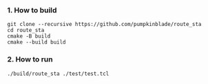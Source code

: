 ### 1. How to build
```shell
git clone --recursive https://github.com/pumpkinblade/route_sta
cd route_sta
cmake -B build
cmake --build build
```

### 2. How to run
```shell
./build/route_sta ./test/test.tcl
```
